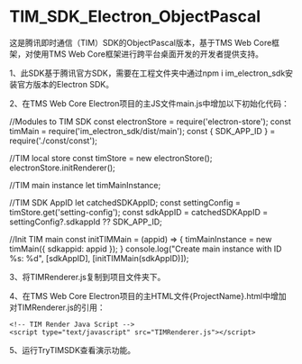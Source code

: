 # TIM_SDK_Electron_ObjectPascal

这是腾讯即时通信（TIM）SDK的ObjectPascal版本，基于TMS Web Core框架，对使用TMS Web Core框架进行跨平台桌面开发的开发者提供支持。

1、此SDK基于腾讯官方SDK，需要在工程文件夹中通过npm i im_electron_sdk安装官方版本的Electron SDK。

2、在TMS Web Core Electron项目的主JS文件main.js中增加以下初始化代码：


//Modules to TIM SDK
const electronStore = require('electron-store');
const timMain = require('im_electron_sdk/dist/main');
const { SDK_APP_ID } = require('./const/const');

//TIM local store
const timStore = new electronStore();
electronStore.initRenderer();

//TIM main instance
let timMainInstance;

//TIM SDK AppID
let catchedSDKAppID;
const settingConfig = timStore.get('setting-config');
const sdkAppID =  catchedSDKAppID = settingConfig?.sdkappId ?? SDK_APP_ID;

//Init TIM main 
const initTIMMain = (appid) => {
  timMainInstance = new timMain({
    sdkappid: appid
  });
}
console.log("Create main instance with ID %s: %d", [sdkAppID], [initTIMMain(sdkAppID)]);


3、将TIMRenderer.js复制到项目文件夹下。

4、在TMS Web Core Electron项目的主HTML文件{ProjectName}.html中增加对TIMRenderer.js的引用：

    <!-- TIM Render Java Script -->
    <script type="text/javascript" src="TIMRenderer.js"></script>

5、运行TryTIMSDK查看演示功能。
